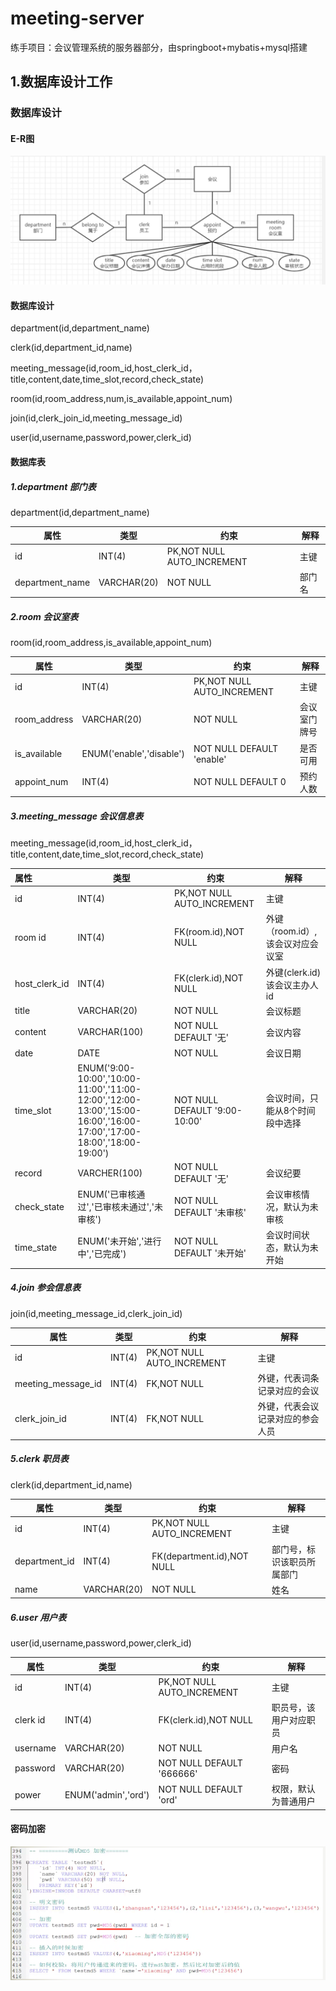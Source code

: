 # meeting-server
练手项目：会议管理系统的服务器部分，由springboot+mybatis+mysql搭建 

## 1.数据库设计工作

### 数据库设计

#### E-R图

![image-20201203190706165](README.assets/image-20201203190706165.png)

#### 数据库设计

department(id,department_name)

clerk(id,department_id,name)

meeting_message(id,room_id,host_clerk_id，title,content,date,time_slot,record,check_state)

room(id,room_address,num,is_available,appoint_num)

join(id,clerk_join_id,meeting_message_id)



user(id,username,password,power,clerk_id)

#### 数据库表

##### 1.department 部门表

department(id,department_name)

| 属性            | 类型        | 约束                       | 解释   |
| --------------- | ----------- | -------------------------- | ------ |
| id              | INT(4)      | PK,NOT NULL AUTO_INCREMENT | 主键   |
| department_name | VARCHAR(20) | NOT NULL                   | 部门名 |

##### 2.room 会议室表

room(id,room_address,is_available,appoint_num)

| 属性         | 类型                     | 约束                       | 解释         |
| ------------ | ------------------------ | -------------------------- | ------------ |
| id           | INT(4)                   | PK,NOT NULL AUTO_INCREMENT | 主键         |
| room_address | VARCHAR(20)              | NOT NULL                   | 会议室门牌号 |
| is_available | ENUM('enable','disable') | NOT NULL DEFAULT 'enable'  | 是否可用     |
| appoint_num  | INT(4)                   | NOT NULL DEFAULT 0         | 预约人数     |

##### 3.meeting_message 会议信息表

meeting_message(id,room_id,host_clerk_id，title,content,date,time_slot,record,check_state)

| 属性          | 类型                                                                                                                 | 约束                           | 解释                             |
| :------------ | -------------------------------------------------------------------------------------------------------------------- | ------------------------------ | -------------------------------- |
| id            | INT(4)                                                                                                               | PK,NOT NULL AUTO_INCREMENT     | 主键                             |
| room id       | INT(4)                                                                                                               | FK(room.id),NOT NULL           | 外键（room.id）,该会议对应会议室 |
| host_clerk_id | INT(4)                                                                                                               | FK(clerk.id),NOT NULL          | 外键(clerk.id)该会议主办人id     |
| title         | VARCHAR(20)                                                                                                          | NOT NULL                       | 会议标题                         |
| content       | VARCHAR(100)                                                                                                         | NOT NULL DEFAULT '无'          | 会议内容                         |
| date          | DATE                                                                                                                 | NOT NULL                       | 会议日期                         |
| time_slot     | ENUM('9:00-10:00','10:00-11:00','11:00-12:00','12:00-13:00','15:00-16:00','16:00-17:00','17:00-18:00','18:00-19:00') | NOT NULL  DEFAULT '9:00-10:00' | 会议时间，只能从8个时间段中选择  |
| record        | VARCHER(100)                                                                                                         | NOT NULL DEFAULT '无'          | 会议纪要                         |
| check_state   | ENUM('已审核通过','已审核未通过','未审核')                                                                           | NOT NULL DEFAULT '未审核'      | 会议审核情况，默认为未审核       |
| time_state    | ENUM('未开始','进行中','已完成')                                                                                     | NOT NULL DEFAULT '未开始'      | 会议时间状态，默认为未开始       |

##### 4.join 参会信息表

join(id,meeting_message_id,clerk_join_id)

| 属性               | 类型   | 约束                       | 解释                             |
| ------------------ | ------ | -------------------------- | -------------------------------- |
| id                 | INT(4) | PK,NOT NULL AUTO_INCREMENT | 主键                             |
| meeting_message_id | INT(4) | FK,NOT NULL                | 外键，代表词条记录对应的会议     |
| clerk_join_id      | INT(4) | FK,NOT NULL                | 外键，代表会议记录对应的参会人员 |

##### 5.clerk 职员表

clerk(id,department_id,name)

| 属性          | 类型        | 约束                       | 解释                       |
| ------------- | ----------- | -------------------------- | -------------------------- |
| id            | INT(4)      | PK,NOT NULL AUTO_INCREMENT | 主键                       |
| department_id | INT(4)      | FK(department.id),NOT NULL | 部门号，标识该职员所属部门 |
| name          | VARCHAR(20) | NOT NULL                   | 姓名                       |

##### 6.user 用户表

user(id,username,password,power,clerk_id)

| 属性     | 类型                | 约束                       | 解释                   |
| -------- | ------------------- | -------------------------- | ---------------------- |
| id       | INT(4)              | PK,NOT NULL AUTO_INCREMENT | 主键                   |
| clerk id | INT(4)              | FK(clerk.id),NOT NULL      | 职员号，该用户对应职员 |
| username | VARCHAR(20)         | NOT NULL                   | 用户名                 |
| password | VARCHAR(20)         | NOT NULL DEFAULT '666666'  | 密码                   |
| power    | ENUM('admin','ord') | NOT NULL DEFAULT 'ord'     | 权限，默认为普通用户   |



#### 密码加密

![image-20201204124143169](README.assets/image-20201204124143169.png)



